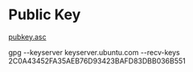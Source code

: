 # Public Key
[pubkey.asc](./pubkey.asc)

gpg --keyserver keyserver.ubuntu.com --recv-keys 2C0A43452FA35AEB76D93423BAFD83DBB036B551
